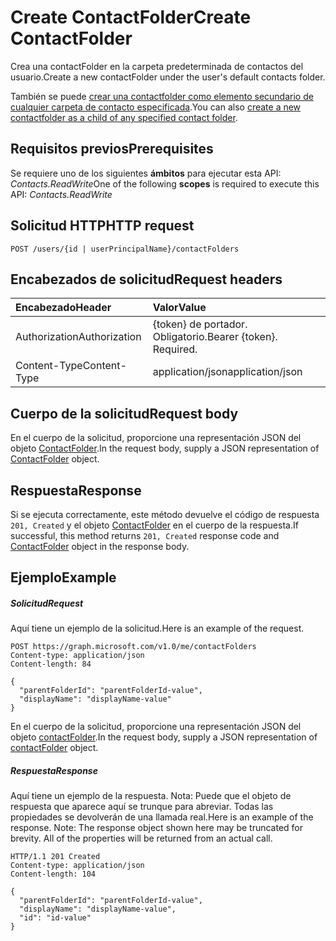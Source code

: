 # <a name="create-contactfolder"></a><span data-ttu-id="e5239-101">Create ContactFolder</span><span class="sxs-lookup"><span data-stu-id="e5239-101">Create ContactFolder</span></span>

<span data-ttu-id="e5239-102">Crea una contactFolder en la carpeta predeterminada de contactos del usuario.</span><span class="sxs-lookup"><span data-stu-id="e5239-102">Create a new contactFolder under the user's default contacts folder.</span></span>

<span data-ttu-id="e5239-103">También se puede [crear una contactfolder como elemento secundario de cualquier carpeta de contacto especificada](contactfolder_post_childfolders.md).</span><span class="sxs-lookup"><span data-stu-id="e5239-103">You can also [create a new contactfolder as a child of any specified contact folder](contactfolder_post_childfolders.md).</span></span>
## <a name="prerequisites"></a><span data-ttu-id="e5239-104">Requisitos previos</span><span class="sxs-lookup"><span data-stu-id="e5239-104">Prerequisites</span></span>
<span data-ttu-id="e5239-105">Se requiere uno de los siguientes **ámbitos** para ejecutar esta API: *Contacts.ReadWrite*</span><span class="sxs-lookup"><span data-stu-id="e5239-105">One of the following **scopes** is required to execute this API: *Contacts.ReadWrite*</span></span>
## <a name="http-request"></a><span data-ttu-id="e5239-106">Solicitud HTTP</span><span class="sxs-lookup"><span data-stu-id="e5239-106">HTTP request</span></span>
<!-- { "blockType": "ignored" } -->
```http
POST /users/{id | userPrincipalName}/contactFolders
```
## <a name="request-headers"></a><span data-ttu-id="e5239-107">Encabezados de solicitud</span><span class="sxs-lookup"><span data-stu-id="e5239-107">Request headers</span></span>
| <span data-ttu-id="e5239-108">Encabezado</span><span class="sxs-lookup"><span data-stu-id="e5239-108">Header</span></span>       | <span data-ttu-id="e5239-109">Valor</span><span class="sxs-lookup"><span data-stu-id="e5239-109">Value</span></span> |
|:---------------|:--------|
| <span data-ttu-id="e5239-110">Authorization</span><span class="sxs-lookup"><span data-stu-id="e5239-110">Authorization</span></span>  | <span data-ttu-id="e5239-p101">{token} de portador. Obligatorio.</span><span class="sxs-lookup"><span data-stu-id="e5239-p101">Bearer {token}. Required.</span></span>  |
| <span data-ttu-id="e5239-113">Content-Type</span><span class="sxs-lookup"><span data-stu-id="e5239-113">Content-Type</span></span>  | <span data-ttu-id="e5239-114">application/json</span><span class="sxs-lookup"><span data-stu-id="e5239-114">application/json</span></span>  |

## <a name="request-body"></a><span data-ttu-id="e5239-115">Cuerpo de la solicitud</span><span class="sxs-lookup"><span data-stu-id="e5239-115">Request body</span></span>
<span data-ttu-id="e5239-116">En el cuerpo de la solicitud, proporcione una representación JSON del objeto [ContactFolder](../resources/contactfolder.md).</span><span class="sxs-lookup"><span data-stu-id="e5239-116">In the request body, supply a JSON representation of [ContactFolder](../resources/contactfolder.md) object.</span></span>

## <a name="response"></a><span data-ttu-id="e5239-117">Respuesta</span><span class="sxs-lookup"><span data-stu-id="e5239-117">Response</span></span>

<span data-ttu-id="e5239-118">Si se ejecuta correctamente, este método devuelve el código de respuesta `201, Created` y el objeto [ContactFolder](../resources/contactfolder.md) en el cuerpo de la respuesta.</span><span class="sxs-lookup"><span data-stu-id="e5239-118">If successful, this method returns `201, Created` response code and [ContactFolder](../resources/contactfolder.md) object in the response body.</span></span>

## <a name="example"></a><span data-ttu-id="e5239-119">Ejemplo</span><span class="sxs-lookup"><span data-stu-id="e5239-119">Example</span></span>
##### <a name="request"></a><span data-ttu-id="e5239-120">Solicitud</span><span class="sxs-lookup"><span data-stu-id="e5239-120">Request</span></span>
<span data-ttu-id="e5239-121">Aquí tiene un ejemplo de la solicitud.</span><span class="sxs-lookup"><span data-stu-id="e5239-121">Here is an example of the request.</span></span>
<!-- {
  "blockType": "request",
  "name": "create_contactfolder_from_user"
}-->
```http
POST https://graph.microsoft.com/v1.0/me/contactFolders
Content-type: application/json
Content-length: 84

{
  "parentFolderId": "parentFolderId-value",
  "displayName": "displayName-value"
}
```
<span data-ttu-id="e5239-122">En el cuerpo de la solicitud, proporcione una representación JSON del objeto [contactFolder](../resources/contactfolder.md).</span><span class="sxs-lookup"><span data-stu-id="e5239-122">In the request body, supply a JSON representation of [contactFolder](../resources/contactfolder.md) object.</span></span>
##### <a name="response"></a><span data-ttu-id="e5239-123">Respuesta</span><span class="sxs-lookup"><span data-stu-id="e5239-123">Response</span></span>
<span data-ttu-id="e5239-p102">Aquí tiene un ejemplo de la respuesta. Nota: Puede que el objeto de respuesta que aparece aquí se trunque para abreviar. Todas las propiedades se devolverán de una llamada real.</span><span class="sxs-lookup"><span data-stu-id="e5239-p102">Here is an example of the response. Note: The response object shown here may be truncated for brevity. All of the properties will be returned from an actual call.</span></span>
<!-- {
  "blockType": "response",
  "truncated": true,
  "@odata.type": "microsoft.graph.contactFolder"
} -->
```http
HTTP/1.1 201 Created
Content-type: application/json
Content-length: 104

{
  "parentFolderId": "parentFolderId-value",
  "displayName": "displayName-value",
  "id": "id-value"
}
```

<!-- uuid: 8fcb5dbc-d5aa-4681-8e31-b001d5168d79
2015-10-25 14:57:30 UTC -->
<!-- {
  "type": "#page.annotation",
  "description": "Create ContactFolder",
  "keywords": "",
  "section": "documentation",
  "tocPath": ""
}-->
